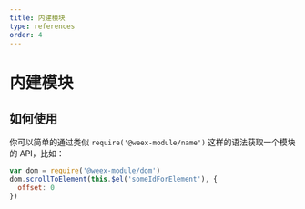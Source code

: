 ```yaml
---
title: 内建模块
type: references
order: 4
---
```


# 内建模块

## 如何使用

你可以简单的通过类似 `require('@weex-module/name')` 这样的语法获取一个模块的 API，比如：

```javascript
var dom = require('@weex-module/dom')
dom.scrollToElement(this.$el('someIdForElement'), {
  offset: 0
})
```
